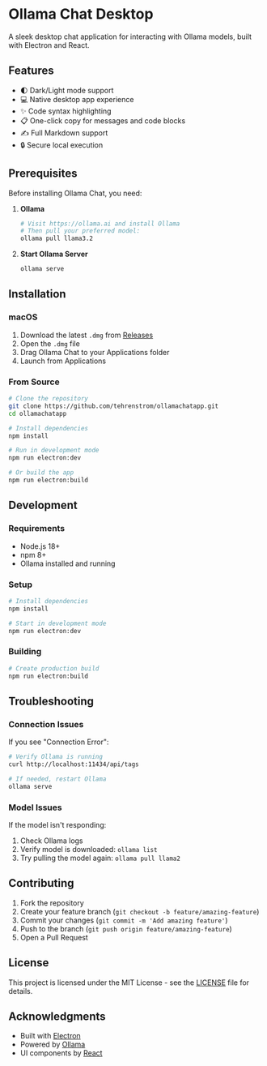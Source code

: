 # Ollama Chat Desktop

A sleek desktop chat application for interacting with Ollama models, built with Electron and React.

## Features
- 🌓 Dark/Light mode support
- 💻 Native desktop app experience
- ✨ Code syntax highlighting
- 📋 One-click copy for messages and code blocks
- ✍️ Full Markdown support
- 🔒 Secure local execution

## Prerequisites

Before installing Ollama Chat, you need:

1. **Ollama**
   ```bash
   # Visit https://ollama.ai and install Ollama
   # Then pull your preferred model:
   ollama pull llama3.2
   ```

2. **Start Ollama Server**
   ```bash
   ollama serve
   ```

## Installation

### macOS
1. Download the latest `.dmg` from [Releases](https://github.com/tehrenstrom/ollamachatapp/releases)
2. Open the `.dmg` file
3. Drag Ollama Chat to your Applications folder
4. Launch from Applications

### From Source
```bash
# Clone the repository
git clone https://github.com/tehrenstrom/ollamachatapp.git
cd ollamachatapp

# Install dependencies
npm install

# Run in development mode
npm run electron:dev

# Or build the app
npm run electron:build
```

## Development

### Requirements
- Node.js 18+
- npm 8+
- Ollama installed and running

### Setup
```bash
# Install dependencies
npm install

# Start in development mode
npm run electron:dev
```

### Building
```bash
# Create production build
npm run electron:build
```

## Troubleshooting

### Connection Issues
If you see "Connection Error":
```bash
# Verify Ollama is running
curl http://localhost:11434/api/tags

# If needed, restart Ollama
ollama serve
```

### Model Issues
If the model isn't responding:
1. Check Ollama logs
2. Verify model is downloaded: `ollama list`
3. Try pulling the model again: `ollama pull llama2`

## Contributing

1. Fork the repository
2. Create your feature branch (`git checkout -b feature/amazing-feature`)
3. Commit your changes (`git commit -m 'Add amazing feature'`)
4. Push to the branch (`git push origin feature/amazing-feature`)
5. Open a Pull Request

## License

This project is licensed under the MIT License - see the [LICENSE](LICENSE) file for details.

## Acknowledgments
- Built with [Electron](https://www.electronjs.org/)
- Powered by [Ollama](https://ollama.ai)
- UI components by [React](https://reactjs.org/)
